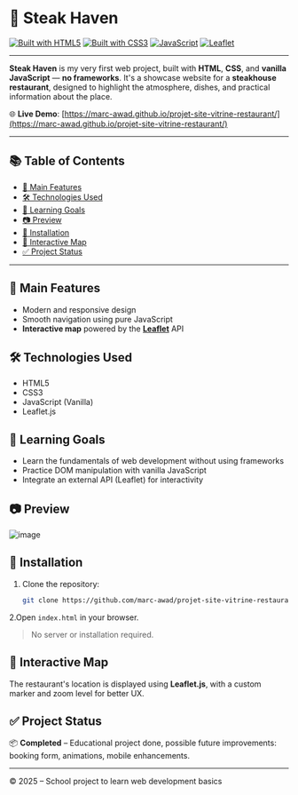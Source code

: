 # 🥩 Steak Haven

[![Built with HTML5](https://img.shields.io/badge/Built%20with-HTML5-E34F26?logo=html5&logoColor=white)](https://developer.mozilla.org/en-US/docs/Web/HTML)
[![Built with CSS3](https://img.shields.io/badge/Styled%20with-CSS3-1572B6?logo=css3&logoColor=white)](https://developer.mozilla.org/en-US/docs/Web/CSS)
[![JavaScript](https://img.shields.io/badge/Coded%20in-JavaScript-F7DF1E?logo=javascript&logoColor=black)](https://developer.mozilla.org/en-US/docs/Web/JavaScript)
[![Leaflet](https://img.shields.io/badge/Map%20API-Leaflet-199900?logo=leaflet&logoColor=white)](https://leafletjs.com/)

---

**Steak Haven** is my very first web project, built with **HTML**, **CSS**, and **vanilla JavaScript** — **no frameworks**. It's a showcase website for a **steakhouse restaurant**, designed to highlight the atmosphere, dishes, and practical information about the place.

🌐 **Live Demo**: [https://marc-awad.github.io/projet-site-vitrine-restaurant/](https://marc-awad.github.io/projet-site-vitrine-restaurant/)  

---

## 📚 Table of Contents

- [🚀 Main Features](#-main-features)  
- [🛠️ Technologies Used](#-technologies-used)  
- [📌 Learning Goals](#-learning-goals)  
- [📷 Preview](#-preview)  
- [📁 Installation](#-installation)  
- [📍 Interactive Map](#-interactive-map)  
- [✅ Project Status](#-project-status)

---

## 🚀 Main Features

- Modern and responsive design  
- Smooth navigation using pure JavaScript  
- **Interactive map** powered by the **[Leaflet](https://leafletjs.com/)** API

## 🛠️ Technologies Used

- HTML5  
- CSS3  
- JavaScript (Vanilla)  
- Leaflet.js

## 📌 Learning Goals

- Learn the fundamentals of web development without using frameworks  
- Practice DOM manipulation with vanilla JavaScript  
- Integrate an external API (Leaflet) for interactivity

## 📷 Preview

![image](https://github.com/user-attachments/assets/9c74b484-aa9f-466d-9b07-50141a133a85)

## 📁 Installation

1. Clone the repository:  
   ```bash
   git clone https://github.com/marc-awad/projet-site-vitrine-restaurant.git
    ```

2.Open `index.html` in your browser.

> No server or installation required.

## 📍 Interactive Map  
The restaurant's location is displayed using **Leaflet.js**, with a custom marker and zoom level for better UX.

## ✅ Project Status  
📦 **Completed** – Educational project done, possible future improvements: booking form, animations, mobile enhancements.

---

© 2025 – School project to learn web development basics
